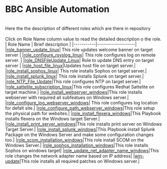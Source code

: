 # BBC Ansible Automation
<br>Here the the description of different roles which are there in repository</br>
<br>Click on Role Name column value to read the detailed description o the role. </br>
| Role Name | Brief description |
|-----------|-------------------|
|[role_banner_update_linux](https://bitbucket.fsc.atos-services.net/projects/BBC/repos/ansible-automation/browse/role_banner_update_linux/README.md?at=refs%2Fheads%2Ftesting)| This role updates welcome banner on target server  |
|[role_configure_rsyslog_linux](https://bitbucket.fsc.atos-services.net/projects/BBC/repos/ansible-automation/browse/role_configure_rsyslog_linux/README.md?at=refs%2Fheads%2Ftesting)| This role configures log on remote server. |
|[role_DNSFileUpdate_Linux](https://bitbucket.fsc.atos-services.net/projects/BBC/repos/ansible-automation/browse/role_DNSFileUpdate_Linux/README.md?at=refs%2Fheads%2Ftesting)| Role to update DNS entry on target server |
|[role_host_file_linux](https://bitbucket.fsc.atos-services.net/projects/BBC/repos/ansible-automation/browse/role_host_file_linux/README.md?at=refs%2Fheads%2Ftesting)|Updates host file on target server.|
|[role_install_sophos_linux](https://bitbucket.fsc.atos-services.net/projects/BBC/repos/ansible-automation/browse/role_install_sophos_linux/README.md?at=refs%2Fheads%2Ftesting)| This role installs Sophos on target server.|
|[role_install_splunk_linux](https://bitbucket.fsc.atos-services.net/projects/BBC/repos/ansible-automation/browse/role_install_splunk_linux/README.md?at=refs%2Fheads%2Ftesting)| This role installs Splunk on target server.|
|[role_NTP_File_Update](https://bitbucket.fsc.atos-services.net/projects/BBC/repos/ansible-automation/browse/role_NTP_File_Update/README.md?at=refs%2Fheads%2Ftesting)|This role configures NTP on target server.|
|[role_sattelite_subscription_linux](https://bitbucket.fsc.atos-services.net/projects/BBC/repos/ansible-automation/browse/role_sattelite_subscription_linux/README.md?at=refs%2Fheads%2Ftesting)|This role configures Redhat Sattelite on target machine.|
|[role_install_webserver_windows](https://bitbucket.fsc.atos-services.net/projects/BBC/repos/ansible-automation/browse/role_install_webserver_windows/README.md?at=refs%2Fheads%2Ftesting)|This role installs webserver with required all subfeatues on Windows server.|
|[role_configure_log_webserver_windows](https://bitbucket.fsc.atos-services.net/projects/BBC/repos/ansible-automation/browse/role_configure_log_webserver_windows/README.md?at=refs%2Fheads%2Ftesting)| This role configures log location for defalt site.|
|[role_configure_path_webserver_windows](https://bitbucket.fsc.atos-services.net/projects/BBC/repos/ansible-automation/browse/role_configure_path_webserver_windows/README.md?at=refs%2Fheads%2Ftesting)|This role setup the physical path for websites.|
|[role_install_flexera_windows](https://bitbucket.fsc.atos-services.net/projects/BBC/repos/ansible-automation/browse/role_install_flexera_windows/README.md?at=refs%2Fheads%2Ftesting)|This Playbook installs flexera on the Windows target Server.|
|[role_install_print_server_windows](https://bitbucket.fsc.atos-services.net/projects/BBC/repos/ansible-automation/browse/role_install_print_server_windows/README.md?at=refs%2Fheads%2Ftesting)|This role installs print server on Windows Target Server.|
|[role_install_splunk_windows](https://bitbucket.fsc.atos-services.net/projects/BBC/repos/ansible-automation/browse/role_install_splunk_windows/README.md?at=refs%2Fheads%2Ftesting)|This Playbook install Splunk Package on the Windows Server and make some configuration changes too.|
|[role_scom_installation_windows](https://bitbucket.fsc.atos-services.net/projects/BBC/repos/ansible-automation/browse/role_scom_installation_windows/README.md?at=refs%2Fheads%2Ftesting)|This role install SCOM on the Windows Server.|
|[role_sophos_installation_windows](https://bitbucket.fsc.atos-services.net/projects/BBC/repos/ansible-automation/browse/role_sophos_installation_windows/README.md?at=refs%2Fheads%2Ftesting)|This role installs Sophos on windows target|
|[role_update_net_adapter_name_windows](https://bitbucket.fsc.atos-services.net/projects/BBC/repos/ansible-automation/browse/role_update_net_adapter_name_windows/README.md?at=refs%2Fheads%2Ftesting)|This role changes the network adapter name based on IP address|
|[win-update](https://bitbucket.fsc.atos-services.net/projects/BBC/repos/ansible-automation/browse/win-update/README.md?at=refs%2Fheads%2Ftesting)|This role installs all required patches on Windows server.|
 

